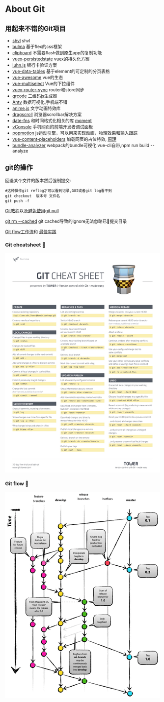 # About Git

## 用起来不错的Git项目 <Badge text="0.10.1+" type="tip"/>
* [shvl](https://github.com/robinvdvleuten/shvl) shvl
* [bulma](https://github.com/jgthms/bulma) 基于flex的css框架
* [clipboard](https://github.com/zenorocha/clipboard.js) 不需要flash做到原生app的复制功能
* [vuex-persistedstate](https://github.com/robinvdvleuten/vuex-persistedstate) vuex的持久化方案
* [luhn.js](https://gist.github.com/ShirtlessKirk/2134376) 银行卡验证方案
* [vue-data-tables](https://github.com/njleonzhang/vue-data-tables) 基于element的可定制的分页表格
* [vue-awesome](https://github.com/vuejs/awesome-vue) vue的生态
* [vue-multiselect](https://vue-multiselect.js.org/) Vue的下拉组件
* [vuex-router-sync](https://github.com/vuejs/vuex-router-sync) router和store同步
* [qrcode](https://github.com/davidshimjs/qrcodejs) 二维码js生成器
* [Antv](https://github.com/antvis/g2/) 数据可视化,手机端不错
* [anime.js](https://github.com/juliangarnier/anime) 文字动画特效库
* [dragscroll](https://github.com/asvd/dragscroll) 浏览器scrollbar解决方案
* [date-fns](https://github.com/date-fns/date-fns) 和时间格式化相关的库 [moment](https://github.com/moment/moment)
* [vConsole](https://github.com/Tencent/vConsole/blob/dev/README_CN.md) 手机网页的前端开发者调试面板
* [popmotion](https://github.com/Popmotion/popmotion) js运动引擎，可以用来实现动画，物理效果和输入跟踪
* [vue-content-placeholders](https://github.com/michalsnik/vue-content-placeholders) 加载网页的占位特效, [原理](https://cloudcannon.com/deconstructions/2014/11/15/facebook-content-placeholder-deconstruction.html)
* [bundle-analyzer](https://github.com/webpack-contrib/webpack-bundle-analyzer) webpack的bundle可视化 vue-cli自带,npm run build --analyze

## git的操作 <Badge text="0.10.1+" type="warn"/>
回退某个文件的版本然后强制提交: 
```
#这种操作git reflog才可以看到记录,GUI或者git log看不到
git checkout  版本号 文件名
git push -f
```

[Git教程](https://www.liaoxuefeng.com/wiki/0013739516305929606dd18361248578c67b8067c8c017b000)以及[避免使用git pull](https://coderwall.com/p/jgn6-q/git-pull-is-evil)

[git rm --cached](https://stackoverflow.com/questions/25436312/gitignore-not-working/25436481) git cached导致的ignore无法忽略已提交目录

[Git flow工作流](https://www.git-tower.com/learn/git/ebook/cn/command-line/advanced-topics/git-flow)和
[最佳实践](https://www.cnblogs.com/cnblogsfans/p/5075073.html)

### Git cheatsheet :tada:
![An image](../.vuepress/public/git-cheatsheet.jpg)

### Git flow :100:
![An image](../.vuepress/public/git-model@2x.png)
